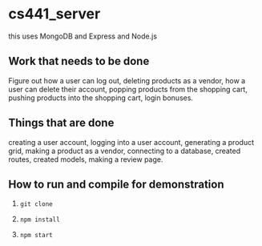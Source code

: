 # cs441_server
this uses MongoDB and Express and Node.js

## Work that needs to be done
Figure out how a user can log out, deleting products as a vendor, how a user can delete their account,
popping products from the shopping cart, pushing products into the shopping cart, login bonuses.  

## Things that are done
creating a user account, logging into a user account, generating a product grid,
making a product as a vendor, connecting to a database, created routes, created models,
making a review page. 

## How to run and compile for demonstration

1. ```git clone```

2. ```npm install```

3. ```npm start```
